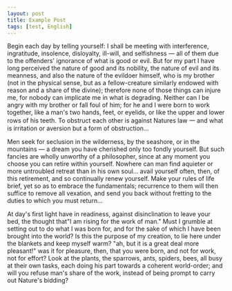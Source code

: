 ```yaml
---
layout: post
title: Example Post
tags: [test, English]
---
```


Begin each day by telling yourself: I shall be meeting with interference, ingratitude, insolence, disloyalty, ill-will, and selfishness — all of them due to the offenders' ignorance of what is good or evil. But for my part I have long perceived the nature of good and its nobility, the nature of evil and its meanness, and also the nature of the evildoer himself, who is my brother (not in the physical sense, but as a fellow-creature similarly endowed with reason and a share of the divine); therefore none of those things can injure me, for nobody can implicate me in what is degrading. Neither can I be angry with my brother or fall foul of him; for he and I were born to work together, like a man's two hands, feet, or eyelids, or like the upper and lower rows of his teeth. To obstruct each other is against Natures law 一 and what is irritation or aversion but a form of obstruction...

Men seek for seclusion in the wilderness, by the seashore, or in the mountains — a dream you have cherished only too fondly yourself. But such fancies are wholly unworthy of a philosopher, since at any moment you choose you can retire within yourself. Nowhere can man find aquieter or more untroubled retreat than in his own soul... avail yourself often, then, of this retirement, and so continually renew yourself. Make your rules of life brief, yet so as to embrace the fundamentals; recurrence to them will then suffice to remove all vexation, and send you back without fretting to the duties to which you must return...

At day's first light have in readiness, against disinclination to leave your bed, the thought that"I am rising for the work of man." Must I grumble at setting out to do what I was born for, and for the sake of which I have been brought into the world? Is this the purpose of my creation, to lie here under the blankets and keep myself warm? "ah, but it is a great deal more pleasant!" was it for pleasure, then, that you were born, and not for work, not for effort? Look at the plants, the sparrows, ants, spiders, bees, all busy at their own tasks, each doing his part towards a coherent world-order; and will you refuse man's share of the work, instead of being prompt to carry out Nature's bidding?